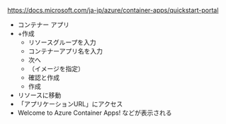 https://docs.microsoft.com/ja-jp/azure/container-apps/quickstart-portal


- コンテナー アプリ
- +作成
  - リソースグループを入力
  - コンテナーアプリ名を入力
  - 次へ
  - （イメージを指定）
  - 確認と作成
  - 作成
- リソースに移動
- 「アプリケーションURL」にアクセス
- Welcome to Azure Container Apps! などが表示される
